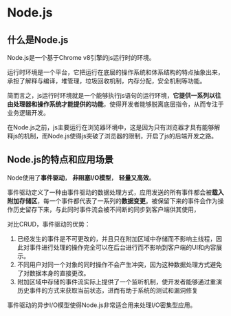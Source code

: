 # Node.js

## 什么是Node.js

Node.js是一个基于Chrome v8引擎的js运行时的环境。

运行时环境是一个平台，它把运行在底层的操作系统和体系结构的特点抽象出来，承担了解释与编译，堆管理，垃圾回收机制，内存分配，安全机制等功能。

简而言之，js运行时环境就是一个能够执行js语句的运行环境，**它提供一系列以往由处理器和操作系统才能提供的功能**，使得开发者能够脱离底层指令，从而专注于业务逻辑开发。

在Node.js之前，js主要运行在浏览器环境中，这是因为只有浏览器才具有能够解释js的机制，而Node.js使得js突破了浏览器的限制，开启了js的后端开发之路。


## Node.js的特点和应用场景

Node使用了**事件驱动**， **非阻塞I/O模型**， **轻量又高效**。

事件驱动定义了一种由事件驱动的数据处理方式，应用发送的所有事件都会被**载入附加存储区**，每一个事件都代表了一系列的**数据变更**。被保留下来的事件会作为操作历史留存下来，与此同时事件流会被不间断的同步到客户端供其使用，

对比CRUD，事件驱动的优势：
1. 已经发生的事件是不可更改的，并且只在附加区域中存储而不影响主线程，因此对事件进行处理的操作完全可以在后台进行而不影响到客户端的UI和内容展示。
2. 不同用户对同一个对象的同时操作不会产生冲突，因为这种数据处理方式避免了对数据本身的直接更改。
3. 附加区域中存储的事件流实际上提供了一个监听机制，使开发者能够通过重演历史事件的方式来获取当前状态，进而有助于系统的测试和漏洞修复

事件驱动的异步I/O模型使得Node.js非常适合用来处理I/O密集型应用。

